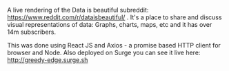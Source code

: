 A live rendering of the Data is beautiful subreddit: https://www.reddit.com/r/dataisbeautiful/ . 
It's a place to share and discuss visual representations of data: Graphs, charts, maps, etc and it has over 14m subscribers.

This was done using React JS and Axios - a promise based HTTP client for browser and Node.
Also deployed on Surge you can see it live here: http://greedy-edge.surge.sh
